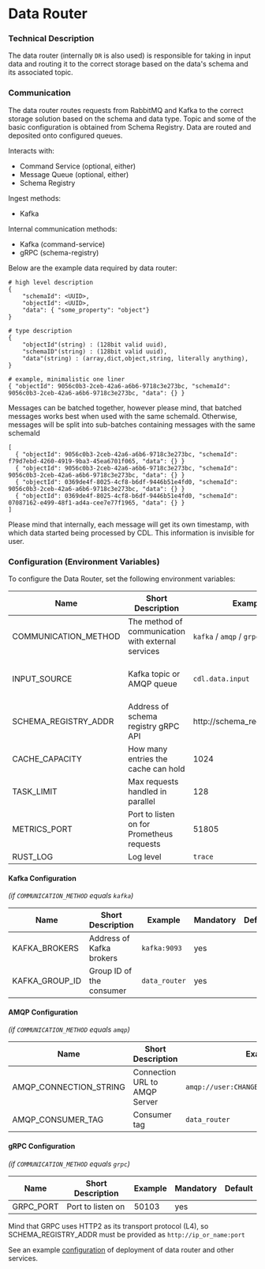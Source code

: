 # Data Router

### Technical Description

The data router (internally `DR` is also used) is responsible for taking in input data and routing it to the correct storage based on 
the data's schema and its associated topic. 

### Communication

The data router routes requests from RabbitMQ and Kafka to the correct storage solution based on the schema and data type.
Topic and some of the basic configuration is obtained from Schema Registry. Data are routed and deposited onto configured queues.

Interacts with:
- Command Service (optional, either)
- Message Queue (optional, either)
- Schema Registry

Ingest methods:
- Kafka

Internal communication methods:
- Kafka (command-service)
- gRPC (schema-registry)


Below are the example data required by data router:
```
# high level description
{
    "schemaId": <UUID>,
    "objectId": <UUID>,
    "data": { "some_property": "object"}
}

# type description
{
    "objectId"(string) : (128bit valid uuid),
    "schemaID"(string) : (128bit valid uuid),
    "data"(string) : (array,dict,object,string, literally anything),
}

# example, minimalistic one liner
{ "objectId": 9056c0b3-2ceb-42a6-a6b6-9718c3e273bc, "schemaId": 9056c0b3-2ceb-42a6-a6b6-9718c3e273bc, "data": {} }
```

Messages can be batched together, however please mind, that batched messages works best when used with the same schemaId.
Otherwise, messages will be split into sub-batches containing messages with the same schemaId
```
[
  { "objectId": 9056c0b3-2ceb-42a6-a6b6-9718c3e273bc, "schemaId": f79d7ebd-4260-4919-9ba3-45ea6701f065, "data": {} }
  { "objectId": 9056c0b3-2ceb-42a6-a6b6-9718c3e273bc, "schemaId": 9056c0b3-2ceb-42a6-a6b6-9718c3e273bc, "data": {} }
  { "objectId": 0369de4f-8025-4cf8-b6df-9446b51e4fd0, "schemaId": 9056c0b3-2ceb-42a6-a6b6-9718c3e273bc, "data": {} }
  { "objectId": 0369de4f-8025-4cf8-b6df-9446b51e4fd0, "schemaId": 07087162-e499-48f1-ad4a-cee7e77f1965, "data": {} }
]
```

Please mind that internally, each message will get its own timestamp, with which data started being processed by CDL. This information is invisible for user.


### Configuration (Environment Variables)

To configure the Data Router, set the following environment variables:


| Name                 | Short Description                                  | Example                      | Mandatory                       | Default |
|----------------------|----------------------------------------------------|------------------------------|---------------------------------|---------|
| COMMUNICATION_METHOD | The method of communication with external services | `kafka` / `amqp` / `grpc`    | yes                             |         |
| INPUT_SOURCE         | Kafka topic or AMQP queue                          | `cdl.data.input`             | no, when `grpc` has been chosen |         |
| SCHEMA_REGISTRY_ADDR | Address of schema registry gRPC API                | http://schema_registry:50101 | yes                             |         |
| CACHE_CAPACITY       | How many entries the cache can hold                | 1024                         | yes                             |         |
| TASK_LIMIT           | Max requests handled in parallel                   | 128                          | yes                             | 128     |
| METRICS_PORT         | Port to listen on for Prometheus requests          | 51805                        | no                              | 51805   |
| RUST_LOG             | Log level                                          | `trace`                      | no                              |         |

#### Kafka Configuration 
*(if `COMMUNICATION_METHOD` equals `kafka`)*

| Name           | Short Description        | Example       | Mandatory | Default |
|----------------|--------------------------|---------------|-----------|---------|
| KAFKA_BROKERS  | Address of Kafka brokers | `kafka:9093`  | yes       |         |
| KAFKA_GROUP_ID | Group ID of the consumer | `data_router` | yes       |         |

#### AMQP Configuration 
*(if `COMMUNICATION_METHOD` equals `amqp`)*

| Name                   | Short Description             | Example                                  | Mandatory | Default |
|------------------------|-------------------------------|------------------------------------------|-----------|---------|
| AMQP_CONNECTION_STRING | Connection URL to AMQP Server | `amqp://user:CHANGEME@rabbitmq:5672/%2f` | yes       |         |
| AMQP_CONSUMER_TAG      | Consumer tag                  | `data_router`                            | yes       |         |

#### gRPC Configuration 
*(if `COMMUNICATION_METHOD` equals `grpc`)*

| Name      | Short Description | Example | Mandatory | Default |
|-----------|-------------------|---------|-----------|---------|
| GRPC_PORT | Port to listen on | 50103   | yes       |         |

Mind that GRPC uses HTTP2 as its transport protocol (L4), so SCHEMA_REGISTRY_ADDR must be provided as `http://ip_or_name:port`

See an example [configuration][configuration] of deployment of data router and other services.

[configuration]: ../deployment/index.md
